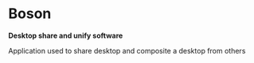# Boson

__Desktop share and unify software__

Application used to share desktop and composite a desktop from others
